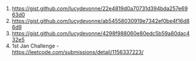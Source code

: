 1. https://gist.github.com/lucydevonne/22e4819d0a70731d394bda257e6963d0
2. https://gist.github.com/lucydevonne/ab54558030919e7342ef0be4f16d86d9
3. https://gist.github.com/lucydevonne/4298f988060e80edc5b59a80dac432e5
4. 1st Jan Challenge - https://leetcode.com/submissions/detail/1156337223/
